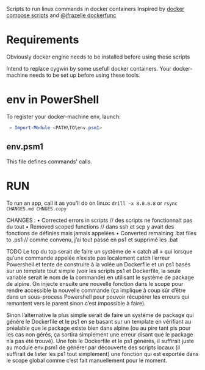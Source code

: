 Scripts to run linux commands in docker containers
Inspired by [docker compose scripts](https://github.com/docker/compose/tree/master/script) and [@jfrazelle dockerfunc](https://github.com/jfrazelle/dotfiles/blob/master/.dockerfunc)

# Requirements
Obviously docker engine needs to be installed before using these scripts

Intend to replace cygwin by some usefull docker containers.
Your docker-machine needs to be set up before using these tools.

# env in PowerShell
To register your docker-machine env, launch:
```PowerShell
 > Import-Module <PATH\TO\env.psm1>
 ```
## env.psm1
This file defines commands' calls.

# RUN
To run an app, call it as you'll do on linux:
```drill –x 8.8.8.8```
or
```rsync CHANGES.md CHNGES.copy```

CHANGES :
•	Corrected errors in scripts // des scripts ne fonctionnait pas du tout
•	Removed scoped functions // dans ssh et scp y avait des fonctions de définies mais jamais appelées
•	Converted remaining .bat files to .ps1 // comme convenu, j’ai tout passé en ps1 et supprimé les .bat

TODO
Le top du top serait de faire un système de « catch all » qui lorsque qu’une commande appelée n’existe pas localement catch l’erreur Powershell et tente de construire à la volée un Dockerfile et un ps1 basés sur un template tout simple (voir les scripts ps1 et Dockerfile, la seule variable serait le nom de la commande) en utilisant le système de package de alpine. On injecte ensuite une nouvelle fonction dans le scope pour rendre accessible la nouvelle commande (ça implique à coup sûr d’être dans un sous-process Powershell pour pouvoir récupérer les erreurs qui remontent vers le parent sinon c’est impossible à faire).

Sinon l’alternative la plus simple serait de faire un système de package qui génère le Dockerfile et le ps1 en se basant sur un template en vérifiant au préalable que le package existe bien dans alpine (ou au pire tant pis pour les cas non gérés, ça sortira simplement une erreur disant que le package n’a pas été trouvé). Une fois le Dockerfile et le ps1 générés, il suffirait juste au module env.psm1 de générer par découverte des scripts locaux  (il suffirait de lister les ps1 tout simplement) une fonction qui est exportée dans le scope global comme c’est fait manuellement pour le moment.

